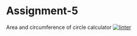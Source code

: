 # Assignment-5
Area and circumference of circle calculator
[![linter](https://github.com/MaathusanS/Assignment-5/workflows/linter/badge.svg)](https://github.com/marketplace/actions/super-linter)

